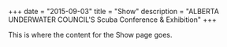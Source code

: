 +++
date        = "2015-09-03"
title       = "Show"
description = "ALBERTA UNDERWATER COUNCIL'S Scuba Conference & Exhibition"
+++

This is where the content for the Show page goes.

